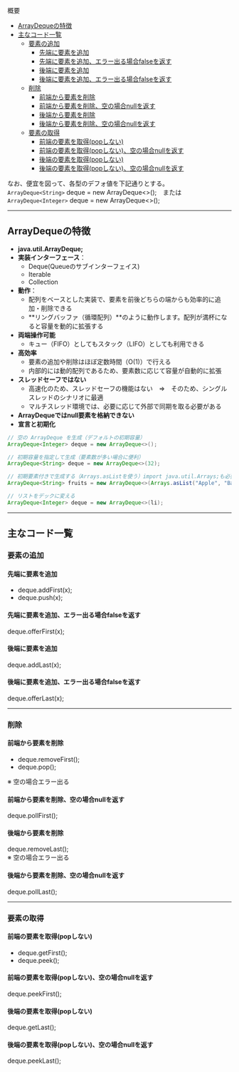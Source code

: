 概要
* [ArrayDequeの特徴](#arraydequeの特徴)
* [主なコード一覧](#主なコード一覧)
  * [要素の追加](#要素の追加)
    * [先端に要素を追加](#先端に要素を追加)
    * [先端に要素を追加、エラー出る場合falseを返す](#先端に要素を追加エラー出る場合falseを返す)
    * [後端に要素を追加](#後端に要素を追加)
    * [後端に要素を追加、エラー出る場合falseを返す](#後端に要素を追加エラー出る場合falseを返す)
  * [削除](#削除)
    * [前端から要素を削除](#前端から要素を削除)
    * [前端から要素を削除、空の場合nullを返す](#前端から要素を削除空の場合nullを返す)
    * [後端から要素を削除](#後端から要素を削除)
    * [後端から要素を削除、空の場合nullを返す](#後端から要素を削除空の場合nullを返す)
  * [要素の取得](#要素の取得)
    * [前端の要素を取得(popしない)](#前端の要素を取得popしない)
    * [前端の要素を取得(popしない)、空の場合nullを返す](#前端の要素を取得popしない空の場合nullを返す)
    * [後端の要素を取得(popしない)](#後端の要素を取得popしない)
    * [後端の要素を取得(popしない)、空の場合nullを返す](#後端の要素を取得popしない空の場合nullを返す)

なお、便宜を図って、各型のデフォ値を下記通りとする。  
`ArrayDeque<String>` deque = new ArrayDeque<>();　または  
`ArrayDeque<Integer>` deque = new ArrayDeque<>();

***************************************************************************
## ArrayDequeの特徴
* **java.util.ArrayDeque;**
* **実装インターフェース**：
  * Deque(Queueのサブインターフェイス)
  * Iterable
  * Collection
* **動作**：
  * 配列をベースとした実装で、要素を前後どちらの端からも効率的に追加・削除できる
  * **リングバッファ（循環配列）**のように動作します。配列が満杯になると容量を動的に拡張する
* **両端操作可能**
  * キュー（FIFO）としてもスタック（LIFO）としても利用できる
* **高効率**
  * 要素の追加や削除はほぼ定数時間（O(1)）で行える
  * 内部的には動的配列であるため、要素数に応じて容量が自動的に拡張
* **スレッドセーフではない**
  * 高速化のため、スレッドセーフの機能はない　⇒　そのため、シングルスレッドのシナリオに最適
  * マルチスレッド環境では、必要に応じて外部で同期を取る必要がある
* **ArrayDequeではnull要素を格納できない**
* **宣言と初期化**
```Java
// 空の ArrayDeque を生成（デフォルトの初期容量）
ArrayDeque<Integer> deque = new ArrayDeque<>();

// 初期容量を指定して生成（要素数が多い場合に便利）
ArrayDeque<String> deque = new ArrayDeque<>(32);

// 初期要素付きで生成する（Arrays.asListを使う）import java.util.Arrays;も必要となる
ArrayDeque<String> fruits = new ArrayDeque<>(Arrays.asList("Apple", "Banana", "Cherry"));

// リストをデックに変える
ArrayDeque<Integer> deque = new ArrayDeque<>(li);
```

***************************************************************************
## 主なコード一覧

### 要素の追加
#### 先端に要素を追加
* deque.addFirst(x);
* deque.push(x);

#### 先端に要素を追加、エラー出る場合falseを返す
deque.offerFirst(x);

#### 後端に要素を追加
deque.addLast(x);

#### 後端に要素を追加、エラー出る場合falseを返す
deque.offerLast(x);

***************************************************************************
### 削除
#### 前端から要素を削除
* deque.removeFirst();
* deque.pop();

※ 空の場合エラー出る

#### 前端から要素を削除、空の場合nullを返す
deque.pollFirst();

#### 後端から要素を削除
deque.removeLast();  
※ 空の場合エラー出る

#### 後端から要素を削除、空の場合nullを返す
deque.pollLast();

***************************************************************************
### 要素の取得
#### 前端の要素を取得(popしない)
* deque.getFirst();
* deque.peek();

#### 前端の要素を取得(popしない)、空の場合nullを返す
deque.peekFirst();

#### 後端の要素を取得(popしない)
deque.getLast();

#### 後端の要素を取得(popしない)、空の場合nullを返す
deque.peekLast();
